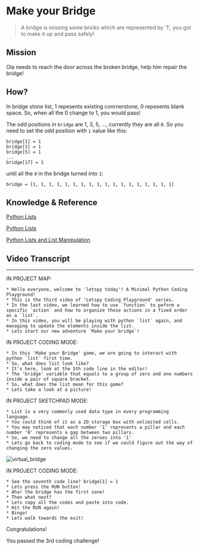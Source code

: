 # Make your Bridge

> A bridge is missing some bricks which are represented by '1', you got to make it up and pass safely!

## Mission

Ola needs to reach the door across the broken bridge, help him repair the bridge!

## How?

In bridge stone list, 1 repesents existing conrnerstone, 0 repesents blank space. So, when all the 0 change to 1, you would pass!

The odd positions in `bridge` are 1, 3, 5, ..., currently they are all `0`. So you need to set the odd position with `1` value like this:

```
bridge[1] = 1
bridge[3] = 1
bridge[5] = 1
...
bridge[17] = 1
```

until all the `0` in the bridge turned into `1`:

```
bridge = [1, 1, 1, 1, 1, 1, 1, 1, 1, 1, 1, 1, 1, 1, 1, 1, 1, 1]
```



## Knowledge & Reference


[Python Lists](https://www.w3schools.com/python/python_lists.asp)

[Python Lists](https://developers.google.com/edu/python/lists)

[Python Lists and List Manipulation](https://towardsdatascience.com/python-basics-6-lists-and-list-manipulation-a56be62b1f95)


## Video Transcript

----

IN PROJECT MAP:

```
* Hello everyone, welcome to 'letspy today'! A Minimal Python Coding Playground!
* This is the third video of 'Letspy Coding Playground' series.
* In the last video, we learned how to use `function` to peform a specific `action` and how to organize those actions in a fixed order as a `list`.
* In this video, you will be playing with python `list` again, and managing to update the elements inside the list.
* Lets start our new adventure `Make your bridge`!
```

IN PROJECT CODING MODE:

```
* In this 'Make your Bridge' game, we are going to interact with python `list` first time. 
* So, what does list look like?
* It's here, look at the 5th code line in the editor!
* The 'bridge' variable that equals to a group of zero and one numbers inside a pair of square bracket.
* So, what does the list mean for this game?
* Lets take a look at a picture!
```

IN PROJECT SKETCHPAD MODE:

```
* List is a very commonly used data type in every programming language. 
* You could think of it as a 2D storage box with unlimited cells.
* You may noticed that each number '1' represents a pillar and each number '0' represents a gap between two pillars.
* So, we need to change all the zeroes into '1'
* Lets go back to coding mode to see if we could figure out the way of changing the zero values.
```

![virtual_bridge](/assets/video/virtual_bridge.png)

IN PROJECT CODING MODE:

```
* See the seventh code line? bridge[1] = 1
* Lets press the RUN button!
* Aha! the bridge has the first sone!
* Then what next?
* Lets copy all the codes and paste into code.
* Hit the RUN again!
* Bingo!
* Lets walk towards the exit!
```

Congratulations! 

You passed the 3rd coding challenge!